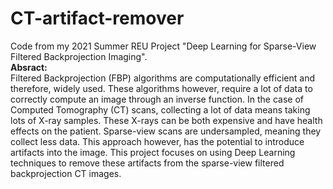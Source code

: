 # CT-artifact-remover
Code from my 2021 Summer REU Project "Deep Learning for Sparse-View Filtered Backprojection Imaging".  
**Absract:**  
Filtered Backprojection (FBP) algorithms are computationally efficient and therefore, widely used. These algorithms however, require a lot of data to correctly compute an image through an inverse function. In the case of Computed Tomography (CT) scans, collecting a lot of data means taking lots of X-ray samples. These X-rays can be both expensive and have health effects on the patient. Sparse-view scans are undersampled, meaning they collect less data. This approach however, has the potential to introduce artifacts into the image. This project focuses on using Deep Learning techniques to remove these artifacts from the sparse-view filtered backprojection CT images.
